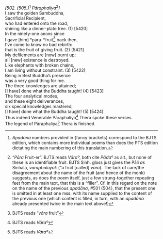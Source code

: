*\[502. {505.}*[^1] *Pāraphaliya*[^2]*\]*  
I saw the golden Sambuddha,  
Sacrificial Recipient,  
who had entered onto the road,  
shining like a dinner-plate tree. (1) \[5420\]  
In the ninety-one aeons since  
I gave \[him\] *pāra-*fruit[^3] back then,  
I’ve come to know no bad rebirth:  
that is the fruit of giving fruit. (2) \[5421\]  
My defilements are \[now\] burnt up;  
all \[new\] existence is destroyed.  
Like elephants with broken chains,  
I am living without constraint. (3) \[5422\]  
Being in Best Buddha’s presence  
was a very good thing for me.  
The three knowledges are attained;  
\[I have\] done what the Buddha taught! (4) \[5423\]  
The four analytical modes,  
and these eight deliverances,  
six special knowledges mastered,  
\[I have\] done what the Buddha taught! (5) \[5424\]  
Thus indeed Venerable Pāraphaliya[^4] Thera spoke these verses.  
The legend of Pāraphaliya[^5] Thera is finished.  
[^1]: *Apadāna* numbers provided in {fancy brackets} correspond to the
    BJTS edition, which contains more individual poems than does the PTS
    edition dictating the main numbering of this translation.  
[^2]: “*Pāra* Fruit-er”. BJTS reads *Vāraº*, both cite *Pādaº* as alt.,
    but none of these is an identifiable fruit. BJTS Sinh. gloss just
    gives the Pāli *as* Sinhala, *vāraphalayak* (“a fruit \[called\]
    *vāra*). The lack of care/the disagreement about the name of the
    fruit (and hence of the monk) suggests, as does the poem itself,
    just a few strung-together repeating feet from the main text, that
    this is a “filler”. Cf. in this regard on the note on the name of
    the previous *apadāna*, \#501 {504}, that the present one is omitted
    in at least one mss. with its name supplied to the content of the
    previous one (which content is filled, in turn, with an *apadāna*
    already presented twice in the main text above!)  
[^3]: BJTS reads “*vāra* fruit”  
[^4]: BJTS reads *Vāraº*  
[^5]: BJTS reads *Vāraº*
